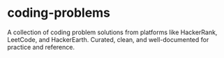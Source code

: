 # coding-problems
A collection of coding problem solutions from platforms like HackerRank, LeetCode, and HackerEarth. Curated, clean, and well-documented for practice and reference.
